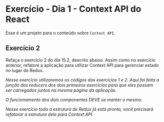 # Exercício - Dia 1 - Context API do React

Esse é um projeto para o conteúdo sobre `Context API`.

## Exercício 2

Refaça o exercício 2 do dia 15.2, descrito abaixo. Assim como no exercício anterior, refatore a aplicação para utilizar Context API para gerenciar estado no lugar do Redux.

_Nesse exercício utilizaremos os códigos dos exercícios 1 e 2. Aqui foi feita a junção dos reducers dos dois primeiros exercícios para que eles possam ser carregados juntos na mesma página da aplicação._

_O funcionamento dos dois componentes DEVE se manter o mesmo._

_Nesse exercício toda a estrutura de Redux já está pronta, você precisará refatorar a estrutura dele para Context API._

